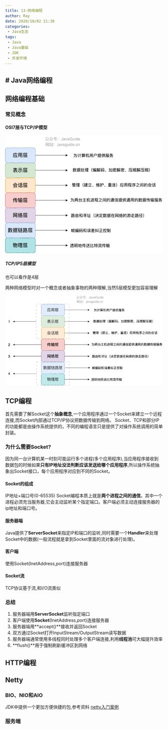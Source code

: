 ```yaml
---
title: 13-网络编程
author: Ray
date: 2020/10/02 21:30
categories:
 - Java生态
tags:
 - Java
 - Java基础
 - JDK
 - 开发环境
---
```

## # Java网络编程

## 网络编程基础

### 常见概念

#### OSI7层与TCP/IP模型

![](https://raw.githubusercontent.com/rayliu445/blogImage/master/blogImage/Java%E7%BD%91%E7%BB%9C%E7%BC%96%E7%A8%8BOSI%E4%B8%83%E5%B1%82%E6%A8%A1%E5%9E%8B20250417.png)

##### TCP/IP5层模型

也可以看作是4层

两种网络模型时对一个概念或者抽象事物的两种理解,当然5层模型更加容易理解

![](https://raw.githubusercontent.com/rayliu445/blogImage/master/blogImage/Java%E7%BD%91%E7%BB%9C%E7%BC%96%E7%A8%8Btcp/ip%E4%BA%94%E5%B1%82%E6%A8%A1%E5%9E%8B20250417.png)

## TCP编程

首先需要了解Socket这个**抽象概念**,一个应用程序通过一个Socket来建立一个远程连接,而Socket内部通过TCP/IP协议把数据传输到网络。
Socket、TCP和部分IP的功能都是由操作系统提供的，不同的编程语言只是提供了对操作系统调用的简单封装。

### 为什么需要Socket?

因为同一台计算机某一时刻可能运行多个进程(多个应用程序),当应用程序接收到数据包的时候如果**只有IP地址没法判断应该发送给哪个应用程序**,所以操作系统抽象出Socket接口，每个应用程序对应到不同的Socket。

#### Socket的组成

IP地址+端口号(0-65535)
Socket编程本质上就是**两个进程之间的通信**。其中一个进程必须充当服务器,它会主动监听某个指定端口。客户端必须主动连接服务器的ip地址和端口号。

#### 服务器端

Java提供了**ServerSocket**来指定IP和端口的监听,同时需要一个**Handler**来处理Socket中的数据(一般流程就是拿到Socket里面的流对象进行处理)。

#### 客户端

使用Socket(InetAddress,port)连接服务器

#### Socket流

TCP协议基于流,和I/O流类似

### 总结

1. 服务器端用**ServerSocket**监听指定端口
2. 客户端使用**Socket**(InetAddress,port)连接服务器
3. 服务器端用**accept()**接收并返回Socket
4. 双方通过Socket打开InputStream/OutputStream读写数据
5. 服务器端通常使用多线程同时处理多个客户端连接,利用**线程池**可大幅提升效率
6. **flush()**用于强制刷新缓冲区到网络

## HTTP编程

## Netty

### BIO、NIO和AIO

JDK中提供一个更加方便快捷的包,参考资料
[netty入门案例](https://bugstack.cn/md/netty/base/2019-08-01-netty%E6%A1%88%E4%BE%8B%EF%BC%8Cnetty4.1%E5%9F%BA%E7%A1%80%E5%85%A5%E9%97%A8%E7%AF%87%E4%B8%80%E3%80%8A%E5%97%A8%EF%BC%81NettyServer%E3%80%8B.html)

### 服务端
